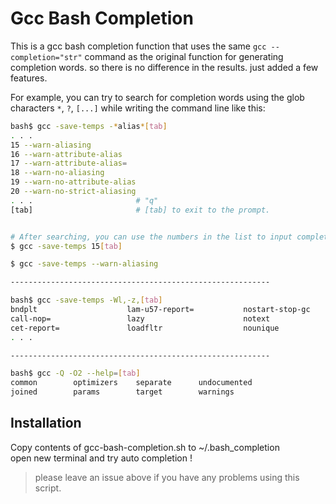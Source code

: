 # Gcc Bash Completion

This is a gcc bash completion function that uses the same `gcc --completion="str"` 
command as the original function for generating completion words.
so there is no difference in the results.
just added a few features.

For example, you can try to search for completion words using the glob characters 
`*`, `?`, `[...]` while writing the command line like this:

```sh
bash$ gcc -save-temps -*alias*[tab]
. . .
15 --warn-aliasing
16 --warn-attribute-alias
17 --warn-attribute-alias=
18 --warn-no-aliasing
19 --warn-no-attribute-alias
20 --warn-no-strict-aliasing
. . .                       # "q"
[tab]                       # [tab] to exit to the prompt.


# After searching, you can use the numbers in the list to input completion words.
$ gcc -save-temps 15[tab]

$ gcc -save-temps --warn-aliasing

----------------------------------------------------------

bash$ gcc -save-temps -Wl,-z,[tab]
bndplt                    lam-u57-report=           nostart-stop-gc
call-nop=                 lazy                      notext
cet-report=               loadfltr                  nounique
. . .

----------------------------------------------------------

bash$ gcc -Q -O2 --help=[tab]
common        optimizers    separate      undocumented  
joined        params        target        warnings
```


## Installation

Copy contents of gcc-bash-completion.sh to ~/.bash_completion  
open new terminal and try auto completion !


> please leave an issue above if you have any problems using this script.
